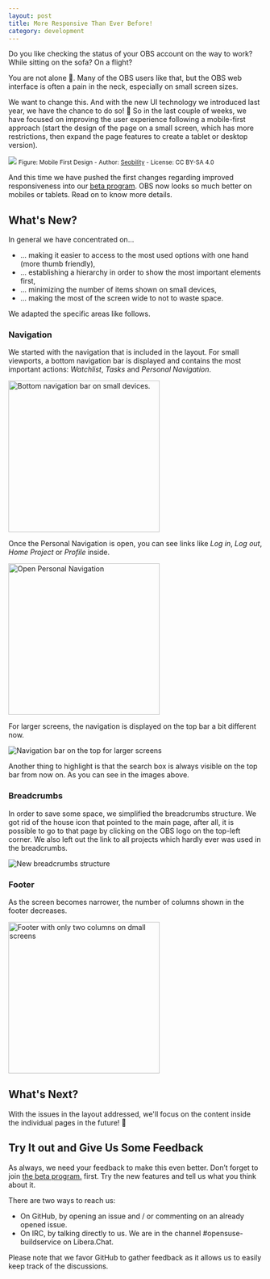 ```yaml
---
layout: post
title: More Responsive Than Ever Before!  
category: development
---
```


Do you like checking the status of your OBS account on the way to work? While sitting on the sofa? On a flight?

You are not alone :raised_hands:. Many of the OBS users like that, but the OBS web interface is often a pain in the neck, especially on
small screen sizes.

We want to change this. And with the new UI technology we introduced last year, we have the chance to do so! :clap:
So in the last couple of weeks, we have focused on improving the user experience following a mobile-first approach
(start the design of the page on a small screen, which has more restrictions, then expand the page features to create a tablet or desktop version).

<p>
  <img src="/images/posts/mobile-first.png" class="ui centered huge image">
  <small>
    Figure: Mobile First Design - Author: <a href="https://www.seobility.net/en/wiki/Progressive_Enhancement">Seobility</a> - License: CC BY-SA 4.0
  </small>
</p>

And this time we have pushed the first changes regarding improved responsiveness into our [beta program](https://openbuildservice.org/2018/10/04/the-beta-program/).
OBS now looks so much better on mobiles or tablets. Read on to know more details.


## What's New?

In general we have concentrated on...
- ... making it easier to access to the most used options with one hand (more thumb friendly),
- ... establishing a hierarchy in order to show the most important elements first,
- ... minimizing the number of items shown on small devices,
- ... making the most of the screen wide to not to waste space.

We adapted the specific areas like follows. 

### Navigation

We started with the navigation that is included in the layout. For small viewports, a bottom navigation bar is displayed
and contains the most important actions: _Watchlist_, _Tasks_ and _Personal Navigation_.

<img src="/images/posts/mobile-first-layout/bottom_navigation.png" alt="Bottom navigation bar on small devices." width="300" />

Once the Personal Navigation is open, you can see links like _Log in_, _Log out_, _Home Project_ or _Profile_ inside.

<img src="/images/posts/mobile-first-layout/offcanvas.png" alt="Open Personal Navigation" width="300"/>
 
For larger screens, the navigation is displayed on the top bar a bit different now.

<img src="/images/posts/mobile-first-layout/top_navigation.png" alt="Navigation bar on the top for larger screens" />

Another thing to highlight is that the search box is always visible on the top bar from now on. As you can see in the images above.

### Breadcrumbs

In order to save some space, we simplified the breadcrumbs structure.
We got rid of the house icon that pointed to the main page, after all, it is possible to go to that page by clicking on the OBS logo on the top-left corner.
We also left out the link to all projects which hardly ever was used in the breadcrumbs.

<img src="/images/posts/mobile-first-layout/breadcrumbs.png" alt="New breadcrumbs structure" />

### Footer

As the screen becomes narrower, the number of columns shown in the footer decreases.

<img src="/images/posts/mobile-first-layout/footer.png" alt="Footer with only two columns on dmall screens" width="300" />

## What's Next?

With the issues in the layout addressed, we'll focus on the content inside the individual pages in the future! :rocket:


## Try It out and Give Us Some Feedback

As always, we need your feedback to make this even better. Don’t forget to join [the beta program.](https://openbuildservice.org/2018/10/04/the-beta-program/) first.
Try the new features and tell us what you think about it.

There are two ways to reach us:

- On GitHub, by opening an issue and / or commenting on an already opened issue.
- On IRC, by talking directly to us. We are in the channel #opensuse-buildservice on Libera.Chat.

Please note that we favor GitHub to gather feedback as it allows us to easily keep track of the discussions.
